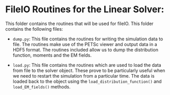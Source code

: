 # FileIO Routines for the Linear Solver:

This folder contains the routines that will be used for fileIO. This folder contains the following files:

- `dump.py`: This file contains the routines for writing the simulation data to file. The routines make use of the PETSc viewer and output data in a HDF5 format. The routines included allow us to dump the distribution function, moments and the EM fields.

- `load.py`: This file contains the routines which are used to load the data from file to the solver object. These prove to be particularly useful when we need to restart the simulation from a particular time. The data is loaded back to the object using the `load_distribution_function()` and `load_EM_fields()` methods.
